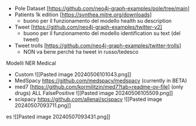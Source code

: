- Pole Dataset [https://github.com/neo4j-graph-examples/pole/tree/main]
- Patients 1k edition [https://synthea.mitre.org/downloads]
	- buono per il funzionamento del modello health su description
- Tweet [https://github.com/neo4j-graph-examples/twitter-v2]
	- buono per il funzionamento del modello identification su text (del tweet)
- Tweet trolls [https://github.com/neo4j-graph-examples/twitter-trolls]
	- NON va bene perchè ha tweet in russo/tedesco

Modelli NER Medical
- Custom
![[Pasted image 20240506101043.png]]
- MedSpacy https://github.com/medspacy/medspacy (currently in BETA)
- med7 [https://github.com/kormilitzin/med7?tab=readme-ov-file] (only drugs) ALL FalsePositive
![[Pasted image 20240506105509.png]]
- scispacy https://github.com/allenai/scispacy
![[Pasted image 20240507093711.png]]

es
![[Pasted image 20240507093431.png]]